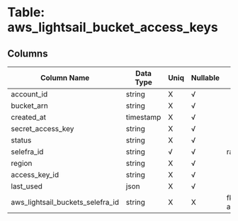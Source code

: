 # Table: aws_lightsail_bucket_access_keys

## Columns 

|  Column Name   |  Data Type  | Uniq | Nullable | Description | 
|  ----  | ----  | ----  | ----  | ---- | 
| account_id | string | X | √ |  | 
| bucket_arn | string | X | √ |  | 
| created_at | timestamp | X | √ |  | 
| secret_access_key | string | X | √ |  | 
| status | string | X | √ |  | 
| selefra_id | string | √ | √ | random id | 
| region | string | X | √ |  | 
| access_key_id | string | X | √ |  | 
| last_used | json | X | √ |  | 
| aws_lightsail_buckets_selefra_id | string | X | X | fk to aws_lightsail_buckets.selefra_id | 


